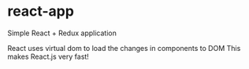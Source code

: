 # react-app
Simple React + Redux application

React uses virtual dom to load the changes in components to DOM
This makes React.js very fast!

